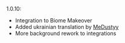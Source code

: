 1.0.10:
- Integration to Biome Makeover
- Added ukrainian translation by [MeDustyy](https://github.com/MeDustyy)
- More background rework to integrations